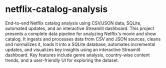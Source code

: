 # netflix-catalog-analysis
End-to-end Netflix catalog analysis using CSV/JSON data, SQLite, automated updates, and an interactive Streamlit dashboard.
This project presents a complete data pipeline for analyzing Netflix's movie and show catalog. It ingests and processes data from CSV and JSON sources, cleans and normalizes it, loads it into a SQLite database, automates incremental updates, and visualizes key insights using an interactive Streamlit dashboard. Key features include genre analysis, country-wise content trends, and a user-friendly UI for exploring the dataset.
